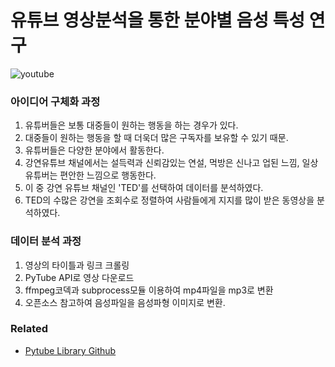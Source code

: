 # 유튜브 영상분석을 통한 분야별 음성 특성 연구


![youtube](https://user-images.githubusercontent.com/23496927/117784771-de4ace80-b27e-11eb-8a88-4e76d6174d2f.png)



### 아이디어 구체화 과정
1. 유튜버들은 보통 대중들이 원하는 행동을 하는 경우가 있다.
2. 대중들이 원하는 행동을 할 때 더욱더 많은 구독자를 보유할 수 있기 때문.
3. 유튜버들은 다양한 분야에서 활동한다.
4. 강연유튜브 채널에서는 설득력과 신뢰감있는 연설, 먹방은 신나고 업된 느낌, 일상유튜버는 편안한 느낌으로 행동한다.
5. 이 중 강연 유튜브 채널인 'TED'를 선택하여 데이터를 분석하였다.
6. TED의 수많은 강연을 조회수로 정렬하여 사람들에게 지지를 많이 받은 동영상을 분석하였다.


### 데이터 분석 과정

1. 영상의 타이틀과 링크 크롤링
2. PyTube API로 영상 다운로드
3. ffmpeg코덱과 subprocess모듈 이용하여 mp4파일을 mp3로 변환
4. 오픈소스 참고하여 음성파일을 음성파형 이미지로 변환.


### Related
- [Pytube Library Github](https://github.com/pytube/pytube)
